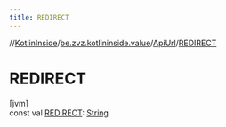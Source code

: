 ```yaml
---
title: REDIRECT
---
```

//[KotlinInside](../../../index.html)/[be.zvz.kotlininside.value](../index.html)/[ApiUrl](index.html)/[REDIRECT](-r-e-d-i-r-e-c-t.html)



# REDIRECT



[jvm]\
const val [REDIRECT](-r-e-d-i-r-e-c-t.html): [String](https://kotlinlang.org/api/latest/jvm/stdlib/kotlin/-string/index.html)




